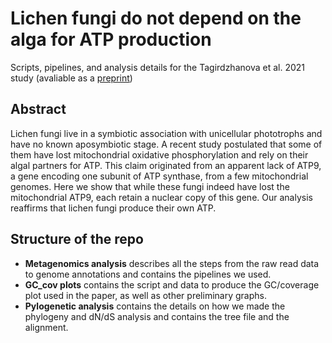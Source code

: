 # Lichen fungi do not depend on the alga for ATP production

Scripts, pipelines, and analysis details for the Tagirdzhanova et al. 2021 study (avaliable as a [preprint](https://www.biorxiv.org/content/10.1101/2021.03.17.435722v1))

## Abstract 
Lichen fungi live in a symbiotic association with unicellular phototrophs and have no known aposymbiotic stage. A recent study postulated that some of them have lost mitochondrial oxidative phosphorylation and rely on their algal partners for ATP. This claim originated from an apparent lack of ATP9, a gene encoding one subunit of ATP synthase, from a few mitochondrial genomes. Here we show that while these fungi indeed have lost the mitochondrial ATP9, each retain a nuclear copy of this gene. Our analysis reaffirms that lichen fungi produce their own ATP.

## Structure of the repo
* **Metagenomics analysis** describes all the steps from the raw read data to genome annotations and contains the pipelines we used.
* **GC_cov plots** contains the script and data to produce the GC/coverage plot used in the paper, as well as other preliminary graphs.
* **Pylogenetic analysis** contains the details on how we made the phylogeny and dN/dS analysis and contains the tree file and the alignment.

